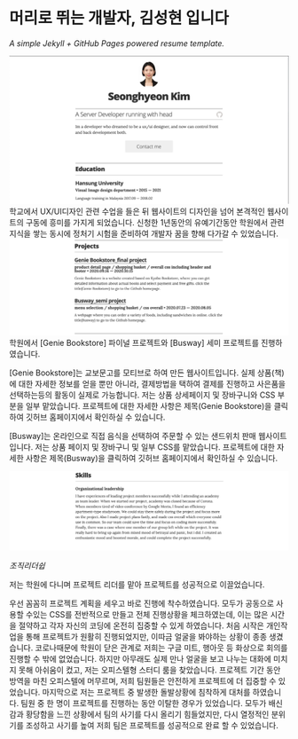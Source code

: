 # 머리로 뛰는 개발자, 김성현 입니다

*A simple Jekyll + GitHub Pages powered resume template.*

![img](images/p1.png)
학교에서 UX/UI디자인 관련 수업을 들은 뒤 웹사이트의 디자인을 넘어 본격적인 웹사이트의 구동에 흥미를 가지게 되었습니다.
신청한 1년동안의 유예기간동안 학원에서 관련 지식을 쌓는 동시에 정처기 시험을 준비하여 개발자 꿈을 향해 다가갈 수 있었습니다.
![img](images/p2.png)
학원에서 [Genie Bookstore] 파이널 프로젝트와 [Busway] 세미 프로젝트를 진행하였습니다.

[Genie Bookstore]는 교보문고를 모티브로 하여 만든 웹사이트입니다.
실제 상품(책)에 대한 자세한 정보를 얻을 뿐만 아니라, 결제방법을 택하여 결제를 진행하고 사은품을 선택하는등의 활동이 실제로 가능합니다.
저는 상품 상세페이지 및 장바구니와 CSS 부분을 일부 맡았습니다.
프로젝트에 대한 자세한 사항은 제목(Genie Bookstore)을 클릭하여 깃허브 홈페이지에서 확인하실 수 있습니다.

[Busway]는 온라인으로 직접 음식을 선택하여 주문할 수 있는 샌드위치 판매 웹사이트 입니다.
저는 상품 페이지 및 장바구니 및 일부 CSS를 맡았습니다.
프로젝트에 대한 자세한 사항은 제목(Busway)을 클릭하여 깃허브 홈페이지에서 확인하실 수 있습니다.

![img](images/p3.png)

*조직리더쉽* 

저는 학원에 다니며 프로젝트 리더를 맡아 프로젝트를 성공적으로 이끌었습니다. 

우선 꼼꼼히 프로젝트 계획을 세우고 바로 진행에 착수하였습니다. 모두가 공동으로 사용할 수있는 CSS를 전반적으로 만들고 전체 진행상황을 체크하였는데, 이는 많은 시간을 절약하고 각자 자신의 코딩에 온전히 집중할 수 있게 하였습니다. 처음 시작은 개인작업을 통해 프로젝트가 원활히 진행되었지만, 이따금 얼굴을 봐야하는 상황이 종종 생겼습니다.
코로나때문에 학원이 닫은 관계로 저희는 구글 미트, 행아웃 등 화상으로 회의를 진행할 수 밖에 없었습니다. 하지만 아무래도 실제 만나 얼굴을 보고 나누는 대화에 미치지 못해 아쉬움이 컸고, 저는 오피스텔형 스터디 룸을 찾았습니다. 프로젝트 기간 동안 방역을 마친 오피스텔에 머무르며, 저희 팀원들은 안전하게 프로젝트에 더 집중할 수 있었습니다. 마지막으로 저는 프로젝트 중 발생한 돌발상황에 침착하게 대처를 하였습니다.
팀원 중 한 명이 프로젝트를 진행하는 동안 이탈한 경우가 있었습니다. 모두가 배신감과 황당함을 느낀 상황에서 팀의 사기를 다시 올리기 힘들었지만, 다시 열정적인 분위기를 조성하고 사기를 높여 저희 팀은 프로젝트를 성공적으로 완료 할 수 있었습니다.
 

